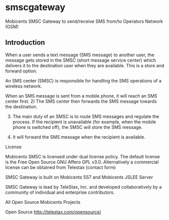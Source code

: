 # smscgateway
 Mobicents SMSC Gateway to send/receive SMS from/to Operators Network (GSM)

## Introduction 

When a user sends a text message (SMS message) to another user, the message gets stored in the SMSC (short message service center) which delivers it to the destination user when they are available. This is a store and forward option.

An SMS center (SMSC) is responsible for handling the SMS operations of a wireless network.

When an SMS message is sent from a mobile phone, it will reach an SMS center first.
2) The SMS center then forwards the SMS message towards the destination.

3) The main duty of an SMSC is to route SMS messages and regulate the process. If the recipient is unavailable (for example, when the mobile phone is switched off), the SMSC will store the SMS message.

4) It will forward the SMS message when the recipient is available.

License

Mobicents SMSC is licensed under dual license policy. The default license is the Free Open Source GNU Affero GPL v3.0. Alternatively a commercial license can be obtained from Telestax (contact form)

SMSC Gateway is built on Mobicents SS7 and Mobicents JSLEE Server

SMSC Gateway is lead by TeleStax, Inc. and developed collaboratively by a community of individual and enterprise contributors.

All Open Source Mobicents Projects

Open Source http://telestax.com/opensource/
